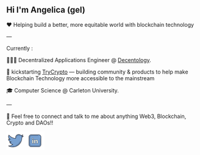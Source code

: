 
   ## Hi I'm Angelica (gel)
   :heart: Helping build a better, more equitable world with blockchain technology  
 
 —
   
Currently :

👩🏻‍💻 Decentralized Applications Engineer @ [Decentology](https://www.decentology.com/).

🌱 kickstarting [TryCrypto](https://trycrypto.com/) — building community & products to help make Blockchain Technology more accessible to the mainstream

🎓 Computer Science @ Carleton University.

—

💬 Feel free to connect and talk to me about anything Web3, Blockchain, Crypto and DAOs!!
   <div align="left">
     <div style="display: flex; align-items: flex-start;">
      <a href="https://twitter.com/gxlica"> <img src="https://github.com/gelicamarie/gelicamarie/blob/main/img/twitter.png" width="50" /> <a>
      <a href= "https://www.linkedin.com/in/angelica-turla"> <img src="https://github.com/gelicamarie/gelicamarie/blob/main/img/linkedin.png" width="50"/> </a>
     </div>


<!--
**gelicamarie/gelicamarie** is a ✨ _special_ ✨ repository because its `README.md` (this file) appears on your GitHub profile.

Here are some ideas to get you started:

- 🔭 I’m currently working on ...
- 🌱 I’m currently learning ...
- 👯 I’m looking to collaborate on ...
- 🤔 I’m looking for help with ...
- 💬 Ask me about ...
- 📫 How to reach me: ...
- 😄 Pronouns: ...
- ⚡ Fun fact: ...
-->
